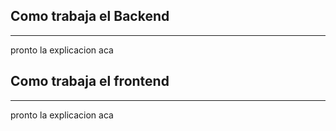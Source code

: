 ## Como trabaja el Backend 
***
pronto la explicacion aca 







## Como trabaja el frontend
***
pronto la explicacion aca 